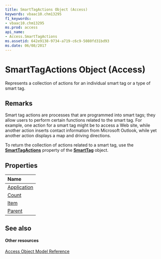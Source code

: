 ```yaml
---
title: SmartTagActions Object (Access)
keywords: vbaac10.chm13295
f1_keywords:
- vbaac10.chm13295
ms.prod: access
api_name:
- Access.SmartTagActions
ms.assetid: 642e9138-9734-a719-c6c9-5080fd31bd93
ms.date: 06/08/2017
---
```



# SmartTagActions Object (Access)

Represents a collection of actions for an individual smart tag or a type of smart tag. 


## Remarks

Smart tag actions are processes that are programmed into smart tags; they allow users to perform certain functions related to the smart tag. For example, one action for a smart tag might be to access a Web site, while another action inserts contact information from Microsoft Outlook, while yet another action displays a map and driving directions.

To return the collection of actions related to a smart tag, use the **[SmartTagActions](smarttag-smarttagactions-property-access.md)** property of the **[SmartTag](smarttag-object-access.md)** object.


## Properties



|**Name**|
|:-----|
|[Application](smarttagactions-application-property-access.md)|
|[Count](smarttagactions-count-property-access.md)|
|[Item](smarttagactions-item-property-access.md)|
|[Parent](smarttagactions-parent-property-access.md)|

## See also


#### Other resources


[Access Object Model Reference](http://msdn.microsoft.com/library/2de134a4-6c5c-d2a3-8377-f4dd973ba650%28Office.15%29.aspx)
